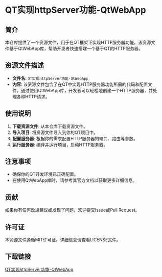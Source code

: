 # QT实现httpServer功能-QtWebApp

## 简介

本仓库提供了一个资源文件，用于在QT框架下实现HTTP服务器功能。该资源文件基于QtWebApp库，帮助开发者快速搭建一个基于QT的HTTP服务器。

## 资源文件描述

- **文件名**: `QT实现httpServer功能-QtWebApp`
- **内容**: 该资源文件包含了在QT中实现HTTP服务器功能所需的代码和配置文件。通过使用QtWebApp库，开发者可以轻松地创建一个HTTP服务器，并处理各种HTTP请求。

## 使用说明

1. **下载资源文件**: 从本仓库下载资源文件。
2. **导入项目**: 将资源文件导入到你的QT项目中。
3. **配置服务器**: 根据你的需求配置HTTP服务器的端口、路由等参数。
4. **运行服务器**: 编译并运行项目，启动HTTP服务器。

## 注意事项

- 确保你的QT开发环境已正确配置。
- 在使用QtWebApp库时，请参考其官方文档以获取更多详细信息。

## 贡献

如果你有任何改进建议或发现了问题，欢迎提交Issue或Pull Request。

## 许可证

本资源文件遵循MIT许可证。详细信息请查看LICENSE文件。

## 下载链接

[QT实现httpServer功能-QtWebApp](https://pan.quark.cn/s/e291723111a4)